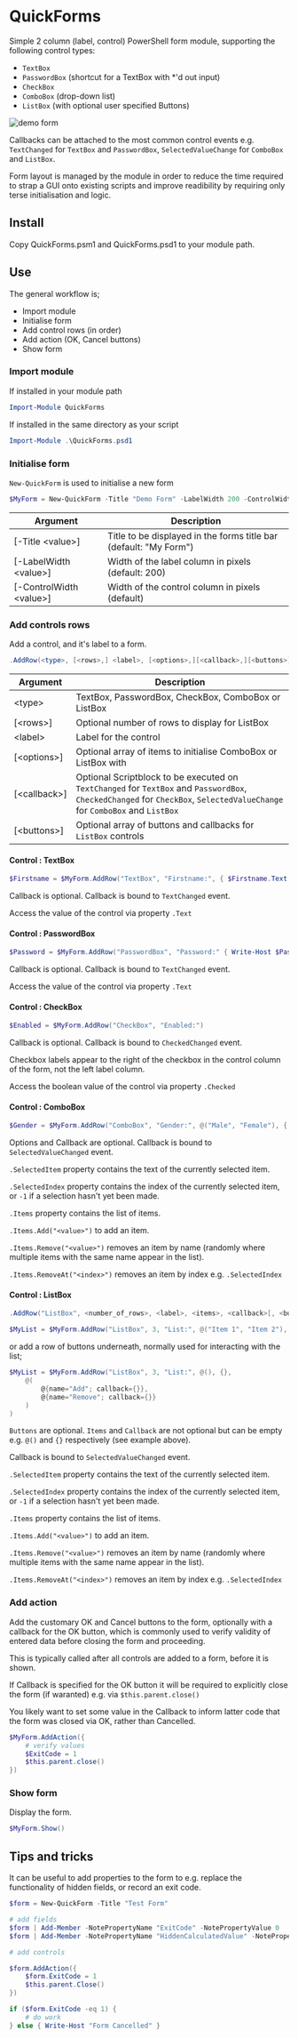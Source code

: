 # QuickForms
Simple 2 column (label, control) PowerShell form module, 
supporting the following control types:

- ```TextBox```
- ```PasswordBox``` (shortcut for a TextBox with *'d out input)
- ```CheckBox```
- ```ComboBox``` (drop-down list)
- ```ListBox``` (with optional user specified Buttons)

![demo form](./demo.png)

Callbacks can be attached to the most common control events e.g. ```TextChanged``` for ```TextBox``` and ```PasswordBox```, ```SelectedValueChange``` for ```ComboBox``` and ```ListBox```.

Form layout is managed by the module in order to reduce the
time required to strap a GUI onto existing scripts and improve
readibility by requiring only terse initialisation and logic.

## Install
Copy QuickForms.psm1 and QuickForms.psd1 to your module path.

## Use
The general workflow is;

- Import module
- Initialise form
- Add control rows (in order)
- Add action (OK, Cancel buttons)
- Show form

### Import module
If installed in your module path

``` PowerShell
Import-Module QuickForms
```

If installed in the same directory as your script

``` PowerShell
Import-Module .\QuickForms.psd1
```

### Initialise form

```New-QuickForm``` is used to initialise a new form

``` PowerShell
$MyForm = New-QuickForm -Title "Demo Form" -LabelWidth 200 -ControlWidth 400
```

| Argument | Description |
| --- | --- |
| [-Title \<value>] | Title to be displayed in the forms title bar (default: "My Form") |
| [-LabelWidth \<value>] | Width of the label column in pixels (default: 200) |
| [-ControlWidth \<value>] | Width of the control column in pixels (default)

### Add controls rows

Add a control, and it's label to a form.

``` PowerShell
.AddRow(<type>, [<rows>,] <label>, [<options>,][<callback>,][<buttons>]  )
```

| Argument | Description | 
| --- | --- |
| \<type> | TextBox, PasswordBox, CheckBox, ComboBox or ListBox |
| [\<rows>] | Optional number of rows to display for ListBox |
| \<label> | Label for the control |
| [\<options>] | Optional array of items to initialise ComboBox or ListBox with |
| [\<callback>] | Optional Scriptblock to be executed on ```TextChanged``` for ```TextBox``` and ```PasswordBox```, ```CheckedChanged``` for ```CheckBox```, ```SelectedValueChange``` for ```ComboBox``` and ```ListBox``` |
| [\<buttons>] | Optional array of buttons and callbacks for ```ListBox``` controls |

#### Control : TextBox

``` PowerShell
$Firstname = $MyForm.AddRow("TextBox", "Firstname:", { $Firstname.Text = $Firstname.Text.ToUpper() })
```

Callback is optional.  Callback is bound to ```TextChanged``` event.

Access the value of the control via property ```.Text```

#### Control : PasswordBox

``` PowerShell
$Password = $MyForm.AddRow("PasswordBox", "Password:" { Write-Host $Password.Text })
```

Callback is optional.  Callback is bound to ```TextChanged``` event.

Access the value of the control via property ```.Text```

#### Control : CheckBox

``` PowerShell
$Enabled = $MyForm.AddRow("CheckBox", "Enabled:")
```

Callback is optional.  Callback is bound to ```CheckedChanged``` event.

Checkbox labels appear to the right of the checkbox in the 
control column of the form, not the left label column.

Access the boolean value of the control via property ```.Checked``` 

#### Control : ComboBox

``` PowerShell
$Gender = $MyForm.AddRow("ComboBox", "Gender:", @("Male", "Female"), { Write-Host $Gender.SelectedItem })
```

Options and Callback are optional.  Callback is bound to 
```SelectedValueChanged``` event.

```.SelectedItem``` property contains the text of the currently selected item.

```.SelectedIndex``` property contains the index of the currently selected item, or 
```-1``` if a selection hasn't yet been made.

```.Items``` property contains the list of items.

```.Items.Add("<value>")``` to add an item.

```.Items.Remove("<value>")``` removes an item by name (randomly where multiple
items with the same name appear in the list).

```.Items.RemoveAt("<index>")``` removes an item by index e.g. ```.SelectedIndex```

#### Control : ListBox

``` PowerShell
.AddRow("ListBox", <number_of_rows>, <label>, <items>, <callback>[, <buttons>])

$MyList = $MyForm.AddRow("ListBox", 3, "List:", @("Item 1", "Item 2"), { Write-Host $MyList.SelectedItem })
```

or add a row of buttons underneath, normally used for interacting with the list; 

``` PowerShell
$MyList = $MyForm.AddRow("ListBox", 3, "List:", @(), {}, 
    @( 
        @{name="Add"; callback={}}, 
        @{name="Remove"; callback={}}
    )
)
```

```Buttons``` are optional.  ```Items``` and ```Callback``` are not optional but
can be empty e.g. ```@()``` and ```{}``` respectively (see example above).  

Callback is bound to ```SelectedValueChanged``` event.

```.SelectedItem``` property contains the text of the currently selected item.

```.SelectedIndex``` property contains the index of the currently selected item, or 
```-1``` if a selection hasn't yet been made.

```.Items``` property contains the list of items.

```.Items.Add("<value>")``` to add an item.

```.Items.Remove("<value>")``` removes an item by name (randomly where multiple
items with the same name appear in the list).

```.Items.RemoveAt("<index>")``` removes an item by index e.g. ```.SelectedIndex```

### Add action
Add the customary OK and Cancel buttons to the form, optionally 
with a callback for the OK button, which is commonly used to
verify validity of entered data before closing the form and
proceeding.

This is typically called after all controls are added to a form,
before it is shown.

If Callback is specified for the OK button it will be required
to explicitly close the form (if waranted) e.g. via ```$this.parent.close()```

You likely want to set some value in the Callback to inform
latter code that the form was closed via OK, rather than
Cancelled.

``` PowerShell
$MyForm.AddAction({
    # verify values
    $ExitCode = 1
    $this.parent.close()
})
```

### Show form
Display the form.

```PowerShell
$MyForm.Show()
```

## Tips and tricks
It can be useful to add properties to the form to e.g. replace the functionality
of hidden fields, or record an exit code.

``` PowerShell
$form = New-QuickForm -Title "Test Form"

# add fields
$form | Add-Member -NotePropertyName "ExitCode" -NotePropertyValue 0
$form | Add-Member -NotePropertyName "HiddenCalculatedValue" -NotePropertyValue ""

# add controls

$form.AddAction({
    $form.ExitCode = 1
    $this.parent.Close()
})

if ($form.ExitCode -eq 1) {
    # do work
} else { Write-Host "Form Cancelled" }

```